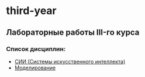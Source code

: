 # third-year
## Лабораторные работы III-го курса
### Список дисциплин:
- [СИИ (Системы искусственного интеллекта)](./aisystems)
- [Моделирование](./modelling)
